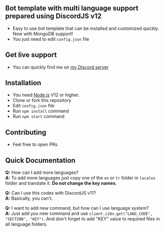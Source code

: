 Bot template with multi language support prepared using DiscordJS v12
---

- Easy to use bot template that can be installed and customized quickly. Now with MongoDB support!
- You just need to edit `config.json` file

Get live support
---
- You can quickly find me on [my Discord server](https://bariscodes.me/discord)

Installation
--- 
- You need [Node.js](https://nodejs.org/) V12 or higher.
- Clone or fork this repository
- Edit `config.json` file
- Run `npm install` command
- Run `npm start` command

Contributing
---
- Feel free to open PRs

Quick Documentation
---

<b>Q:</b> How can I add more languages?<br>
<b>A:</b> To add more languages just copy one of the `en` or `tr` folder in `locales` folder and translate it. <b>Do not change the key names</b>.

<b>Q:</b> Can I use this codes with DiscordJS v11?<br>
<b>A:</b> Basically, you can't.

<b>Q:</b> I want to add new command, but how can I use language system?<br>
<b>A:</b> Just add you new command and use `client.i18n.get("LANG_CODE", "SECTION", "KEY")`. And don't forget to add "KEY" value to required files in all language folders.
